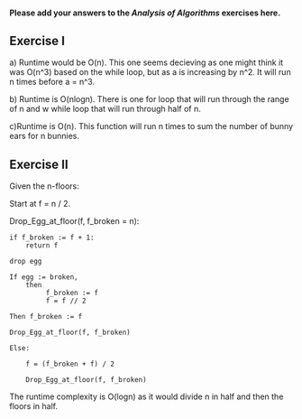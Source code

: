 #### Please add your answers to the ***Analysis of  Algorithms*** exercises here.

## Exercise I

a) Runtime would be O(n). This one seems decieving as one might think it was O(n^3) based on the while loop, but as a is increasing by n^2. It will run n times before a = n^3. 


b) Runtime is O(nlogn). There is one for loop that will run through the range of n and w while loop that will run through half of n. 


c)Runtime is O(n). This function will run n times to sum the number of bunny ears for n bunnies. 

## Exercise II
Given the n-floors:

Start at f = n / 2.

Drop_Egg_at_floor(f, f_broken = n):

    if f_broken := f + 1:
        return f

    drop egg
    
    If egg := broken, 
        then
             f_broken := f
             f = f // 2
            
    Then f_broken := f
    
    Drop_Egg_at_floor(f, f_broken)

    Else:
        
        f = (f_broken + f) / 2 

        Drop_Egg_at_floor(f, f_broken)
    
The runtime complexity is O(logn) as it would divide n in half and then the floors in half. 